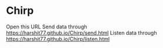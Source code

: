# Chirp
Open this URL 
Send data through https://harshit77.github.io/Chirp/send.html
Listen data through https://harshit77.github.io/Chirp/listen.html
